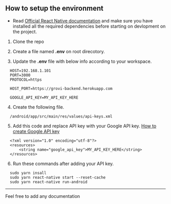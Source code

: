 ## How to setup the environment

* Read [Official React Native documentation](https://reactnative.dev/docs/environment-setup) and make sure you have installed all the required dependencies before starting on devlopment on the project.

1. Clone the repo

2. Create a file named **.env** on root direcotory.

3. Update the **.env** file with below info according to your workspace.
``` 
  HOST=192.168.1.101
  PORT=3000
  PROTOCOL=https

  HOST_PORT=https://grovi-backend.herokuapp.com

  GOOGLE_API_KEY=MY_API_KEY_HERE

```

4. Create the following file.
```
  /android/app/src/main/res/values/api-keys.xml
```

5. Add this code and replace API key with your Google API key. [How to create Google API key](https://developers.google.com/maps/documentation/javascript/get-api-key)
```
  <?xml version="1.0" encoding="utf-8"?>
  <resources>
      <string name="google_api_key">MY_API_KEY_HERE</string>    
  </resources>
```

6. Run these commands after adding your API key.
```
  sudo yarn insall
  sudo yarn react-native start --reset-cache
  sudo yarn react-native run-android
```
--------------------------------
Feel free to add any documentation
